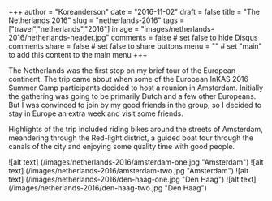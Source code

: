 +++
author = "Koreanderson"
date = "2016-11-02"
draft = false
title = "The Netherlands 2016"
slug = "netherlands-2016"
tags = ["travel","netherlands","2016"]
image = "images/netherlands-2016/netherlands-header.jpg"
comments = false     # set false to hide Disqus comments
share = false        # set false to share buttons
menu = ""           # set "main" to add this content to the main menu
+++

The Netherlands was the first stop on my brief tour of the European continent. The trip came about when some of the European InKAS 2016 Summer Camp participants decided to host a reunion in Amsterdam. Initially the gathering was going to be primarily Dutch and a few other Europeans. But I was convinced to join by my good friends in the group, so I decided to stay in Europe an extra week and visit some friends.

Highlights of the trip included riding bikes around the streets of Amsterdam, meandering through the Red-light district, a guided boat tour through the canals of the city and enjoying some quality time with good people.

![alt text] (/images/netherlands-2016/amsterdam-one.jpg "Amsterdam")
![alt text] (/images/netherlands-2016/amsterdam-two.jpg "Amsterdam")
![alt text] (/images/netherlands-2016/den-haag-one.jpg "Den Haag")
![alt text] (/images/netherlands-2016/den-haag-two.jpg "Den Haag")

